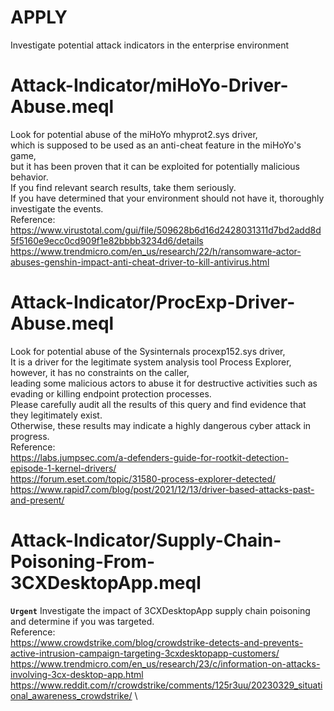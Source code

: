 # APPLY
Investigate potential attack indicators in the enterprise environment

# Attack-Indicator/miHoYo-Driver-Abuse.meql
Look for potential abuse of the miHoYo mhyprot2.sys driver, \
which is supposed to be used as an anti-cheat feature in the miHoYo's game, \
but it has been proven that it can be exploited for potentially malicious behavior. \
If you find relevant search results, take them seriously. \
If you have determined that your environment should not have it, thoroughly investigate the events. \
Reference: \
https://www.virustotal.com/gui/file/509628b6d16d2428031311d7bd2add8d5f5160e9ecc0cd909f1e82bbbb3234d6/details \
https://www.trendmicro.com/en_us/research/22/h/ransomware-actor-abuses-genshin-impact-anti-cheat-driver-to-kill-antivirus.html

# Attack-Indicator/ProcExp-Driver-Abuse.meql
Look for potential abuse of the Sysinternals procexp152.sys driver, \
It is a driver for the legitimate system analysis tool Process Explorer, \
however, it has no constraints on the caller, \
leading some malicious actors to abuse it for destructive activities such as evading or killing endpoint protection processes. \
Please carefully audit all the results of this query and find evidence that they legitimately exist. \
Otherwise, these results may indicate a highly dangerous cyber attack in progress. \
Reference: \
https://labs.jumpsec.com/a-defenders-guide-for-rootkit-detection-episode-1-kernel-drivers/ \
https://forum.eset.com/topic/31580-process-explorer-detected/ \
https://www.rapid7.com/blog/post/2021/12/13/driver-based-attacks-past-and-present/

# Attack-Indicator/Supply-Chain-Poisoning-From-3CXDesktopApp.meql
**`Urgent`** Investigate the impact of 3CXDesktopApp supply chain poisoning and determine if you was targeted. \
Reference: \
https://www.crowdstrike.com/blog/crowdstrike-detects-and-prevents-active-intrusion-campaign-targeting-3cxdesktopapp-customers/ \
https://www.trendmicro.com/en_us/research/23/c/information-on-attacks-involving-3cx-desktop-app.html \
https://www.reddit.com/r/crowdstrike/comments/125r3uu/20230329_situational_awareness_crowdstrike/ \
